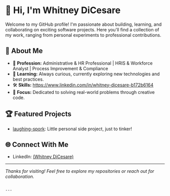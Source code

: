 # 👋 Hi, I'm Whitney DiCesare

Welcome to my GitHub profile! I'm passionate about building, learning, and collaborating on exciting software projects. Here you'll find a collection of my work, ranging from personal experiments to professional contributions.

## 🚀 About Me

- 💼 **Profession:** Administrative & HR Professional | HRIS & Workforce Analyst | Process Improvement & Compliance
- 🌱 **Learning:** Always curious, currently exploring new technologies and best practices.
- 🛠️ **Skills:** https://www.linkedin.com/in/whitney-dicesare-b172b6164
- 🎯 **Focus:** Dedicated to solving real-world problems through creative code.

## 🏆 Featured Projects

- [laughing-spork](https://github.com/whitneydicesare/laughing-spork): Little personal side project, just to tinker!


## 🌐 Connect With Me

- LinkedIn: [(Whitney DiCesare)](https://www.linkedin.com/in/whitney-dicesare-b172b6164)



---

_Thanks for visiting! Feel free to explore my repositories or reach out for collaboration._

```

---

